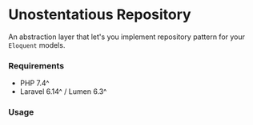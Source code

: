#  Unostentatious Repository
An abstraction layer that let's you implement repository pattern for your `Eloquent` models.

### Requirements
* PHP 7.4^
* Laravel 6.14^ / Lumen 6.3^

### Usage
